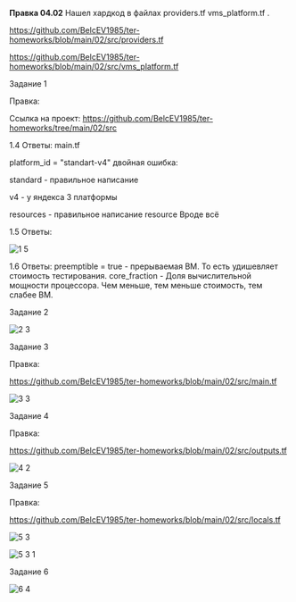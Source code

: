 **Правка 04.02**
Нашел хардкод в файлах providers.tf vms_platform.tf .

https://github.com/BelcEV1985/ter-homeworks/blob/main/02/src/providers.tf

https://github.com/BelcEV1985/ter-homeworks/blob/main/02/src/vms_platform.tf

Задание 1

Правка: 

Ссылка на проект:
https://github.com/BelcEV1985/ter-homeworks/tree/main/02/src



1.4 Ответы: 
main.tf

platform_id = "standart-v4" двойная ошибка:

standard - правильное написание

v4 - у яндекса 3 платформы

resources - правильное написание resource
Вроде всё


1.5 Ответы: 

![1 5](https://github.com/user-attachments/assets/148e11da-6ea5-4907-b2b6-28aad61c371f)

1.6 Ответы: 
preemptible = true - прерываемая ВМ. То есть удишевляет стоимость тестирования.
core_fraction -  Доля вычислительной мощности процессора. Чем меньше, тем меньше стоимость, тем слабее ВМ.


Задание 2

![2 3](https://github.com/user-attachments/assets/f30edc37-b4e4-4504-a82a-9e4a75969e8e)


Задание 3

Правка: 

https://github.com/BelcEV1985/ter-homeworks/blob/main/02/src/main.tf

![3 3](https://github.com/user-attachments/assets/15aeb10b-e5a1-49f7-8c07-0451694eb38b)


Задание 4

Правка:

https://github.com/BelcEV1985/ter-homeworks/blob/main/02/src/outputs.tf

![4 2](https://github.com/user-attachments/assets/81f13b54-b109-49e9-b554-54234d36d4bc)


Задание 5

Правка:

https://github.com/BelcEV1985/ter-homeworks/blob/main/02/src/locals.tf


![5 3](https://github.com/user-attachments/assets/e5c7c278-4942-4ffc-a97c-f58767f0c2ba)


![5 3 1](https://github.com/user-attachments/assets/b5f6ff8e-6f1d-4130-9382-ed4256a41feb)



Задание 6

![6 4](https://github.com/user-attachments/assets/c9fbce8d-810c-404c-93c6-b11a8544e492)
